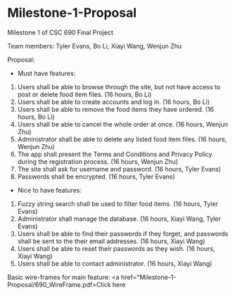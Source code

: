 # Milestone-1-Proposal
Milestone 1 of CSC 690 Final Project

Team members:
Tyler Evans,
Bo Li, 
Xiayi Wang, 
Wenjun Zhu

Proposal: 

- Must have features:

1. Users shall be able to browse through the site, but not have access to post or delete food item files. (16 hours, Bo Li)
2. Users shall be able to create accounts and log in. (16 hours, Bo Li)
3. Users shall be able to remove the food items they have ordered. (16 hours, Bo Li)
4. Users shall be able to cancel the whole order at once. (16 hours, Wenjun Zhu)
5. Administrator shall be able to delete any listed food item files. (16 hours, Wenjun Zhu)
6. The app shall present the Terms and Conditions and Privacy Policy during the registration process. (16 hours, Wenjun Zhu)
7. The site shall ask for username and password. (16 hours, Tyler Evans)
8. Passwords shall be encrypted. (16 hours, Tyler Evans)


- Nice to have features:

1. Fuzzy string search shall be used to filter food items. (16 hours, Tyler Evans)
2. Administrator shall manage the database. (16 hours, Xiayi Wang, Tyler Evans)
3. Users shall be able to find their passwords if they forget, and passwords shall be sent to the their email addresses. (16 hours, Xiayi Wang)
4. Users shall be able to reset their passwords as they wish. (16 hours, Xiayi Wang)
5. Users shall be able to contact administrator. (16 hours, Xiayi Wang)

Basic wire-frames for main feature:
<a href="Milestone-1-Proposal/690_WireFrame.pdf>Click here</a>
